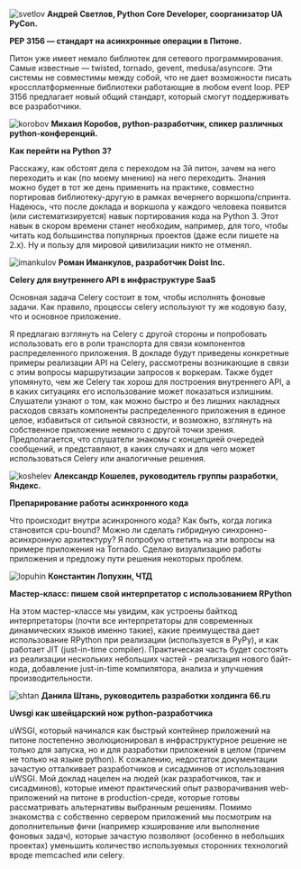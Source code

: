 ![svetlov](http://dropbucket.ru/pyconru/svetlov)   <b>  Андрей Светлов, Python Core Developer, соорганизатор UA PyCon.</b>


<b>PEP 3156 — стандарт на асинхронные операции в Питоне.</b>

Питон уже имеет немало библиотек для сетевого программирования.
Самые известные — twisted, tornado, gevent, medusa/asyncore.
Эти системы не совместимы между собой, что не дает возможности писать кроссплатформенные библиотеки
работающие в любом event loop. PEP 3156 предлагает новый общий стандарт, который смогут поддерживать все разработчики.



![korobov](http://dropbucket.ru/pyconru/korobov)   <b>  Михаил Коробов, python-разработчик, спикер различных python-конференций.</b>


<b>Как перейти на Python 3?</b>


Расскажу, как обстоят дела с переходом на 3й питон, зачем на него переходить и как (по моему мнению) на него переходить. Знания можно будет в тот же день применить на практике, совместно портировав библиотеку-другую в рамках вечернего воркшопа/спринта.
Надеюсь, что после доклада и воркшопа у каждого человека появится (или систематизируется) навык портирования кода на Python 3. Этот навык в скором времени станет необходим, например, для того, чтобы читать код большинства популярных проектов (даже если пишете на 2.x). Ну и пользу для мировой цивилизации никто не отменял. 



![imankulov](http://dropbucket.ru/pyconru/imankulov) <b>  Роман Иманкулов, разработчик Doist Inc.</b>


<b>Celery для внутреннего API в инфраструктуре SaaS</b>

Основная задача Celery состоит в том, чтобы исполнять фоновые задачи. Как правило, процессы celery используют ту же кодовую базу, что и основное приложение.

Я предлагаю взглянуть на Celery с другой стороны и попробовать использовать его в роли транспорта для связи компонентов распределенного приложения.
В докладе будут приведены конкретные примеры реализации API на Celery, рассмотрены возникающие в связи с этим вопросы маршрутизации запросов к воркерам. Также будет упомянуто, чем же Celery так хорош для построения внутреннего API, а в каких ситуациях его использование может показаться излишним.
Слушатели узнают о том, как можно быстро и без лишних накладных расходов связать компоненты распределенного приложения в единое целое, избавиться от сильной связности, и возможно, взглянуть на собственное приложение немного с другой точки зрения. Предполагается, что слушатели знакомы с концепцией очередей сообщений, и представляют, в каких случаях и для чего может использоваться Celery или аналогичные решения.



![koshelev](http://dropbucket.ru/pyconru/koshelev) <b>  Александр Кошелев,  руководитель группы разработки, Яндекс.</b>


<b>Препарирование работы асинхронного кода</b>

Что происходит внутри асинхронного кода? Как быть, когда логика становится cpu-bound? Можно ли сделать гибридную синхронно-асинхронную архитектуру?
Я попробую ответить на эти вопросы на примере приложения на Tornado. Сделаю визуализацию работы приложения и предложу пути решения некоторых проблем.



![lopuhin](http://dropbucket.ru/pycon/kostialopuhin) <b>  Константин Лопухин, ЧТД</b>

<b>Мастер-класс: пишем свой интерпретатор с использованием RPython</b>

На этом мастер-классе мы увидим, как устроены байткод интерпретаторы
(почти все интерпретаторы для современных динамических языков именно такие),
какие преимущества дает использование RPython при реализации
(используется в PyPy), и как работает JIT (just-in-time compiler).
Практическая часть будет состоять из реализации
нескольких небольших частей - реализация нового байт-кода, добавление
just-in-time компилятора, анализа и улучшения производительности.




![shtan](http://dropbucket.ru/pycon/shtan)  <b>  Данила Штань, руководитель разработки холдинга 66.ru</b>


<b>Uwsgi как швейцарский нож python-разработчика</b>

uWSGI, который начинался как быстрый контейнер приложений на питоне постепенно эволюционировал в инфраструктурное решение не только для запуска, но и для разработки приложений в целом (причем не только на языке python). К сожалению, недостаток документации зачастую отталкивает разработчиков и сисадминов от использования uWSGI.   Мой доклад нацелен на людей (как разработчиков, так и сисадминов), которые имеют практический опыт разворачивания web-приложений на питоне в production-среде, которые готовы рассматривать альтернативы выбранным решениям. Помимо знакомства с собственно сервером приложений мы посмотрим на дополнительные фичи (например кэширование или выполнение фоновых задач), которые зачастую позволяют (особенно в небольших проектах) уменьшить количество используемых сторонних технологий вроде memcached или celery.

